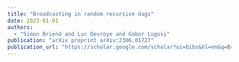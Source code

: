 ```yaml
---
title: "Broadcasting in random recursive dags"
date: 2023-01-01
authors:
  - "Simon Briend and Luc Devroye and Gabor Lugosi"
publication: "arXiv preprint arXiv:2306.01727"
publication_url: "https://scholar.google.com/scholar?oi=bibs&hl=en&q=Broadcasting+in+random+recursive+dags"
---
```

